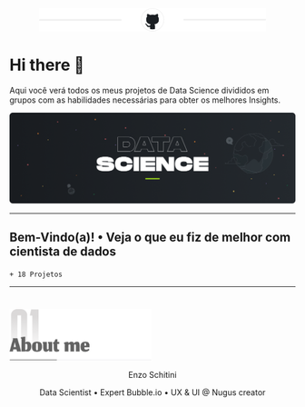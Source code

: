 <!--
**enzoschitini/enzoschitini** is a ✨ _special_ ✨ repository because its `README.md` (this file) appears on your GitHub profile.

Here are some ideas to get you started:

- 🔭 I’m currently working on ...
- 🌱 I’m currently learning ...
- 👯 I’m looking to collaborate on ...
- 🤔 I’m looking for help with ...
- 💬 Ask me about ...
- 📫 How to reach me: ...
- 😄 Pronouns: ...
- ⚡ Fun fact: ...
-->
<p align="center">
  <img src="https://github.com/enzoschitini/repository-data-science-library/blob/main/image/Github2.png?raw=true" alt="capa" width="400">
</p>

# Hi there 👋
Aqui você verá todos os meus projetos de Data Science divididos em grupos com as habilidades necessárias para obter os melhores Insights.

<img src="https://github.com/enzoschitini/repository-data-science-library/blob/main/image/Copertina-Profilo.png?raw=true" alt="capa">

---

## **Bem-Vindo(a)!** • Veja o que eu fiz de melhor com cientista de dados
`+ 18 Projetos ` 

---
#
<img src="https://github.com/enzoschitini/repository-data-science-library/blob/main/image/about%20me.png?raw=true" alt="capa" width="250">

<p align="center">
  Enzo Schitini
</p>

<p align="center">
  Data Scientist • Expert Bubble.io • UX & UI @ Nugus creator
</p>
